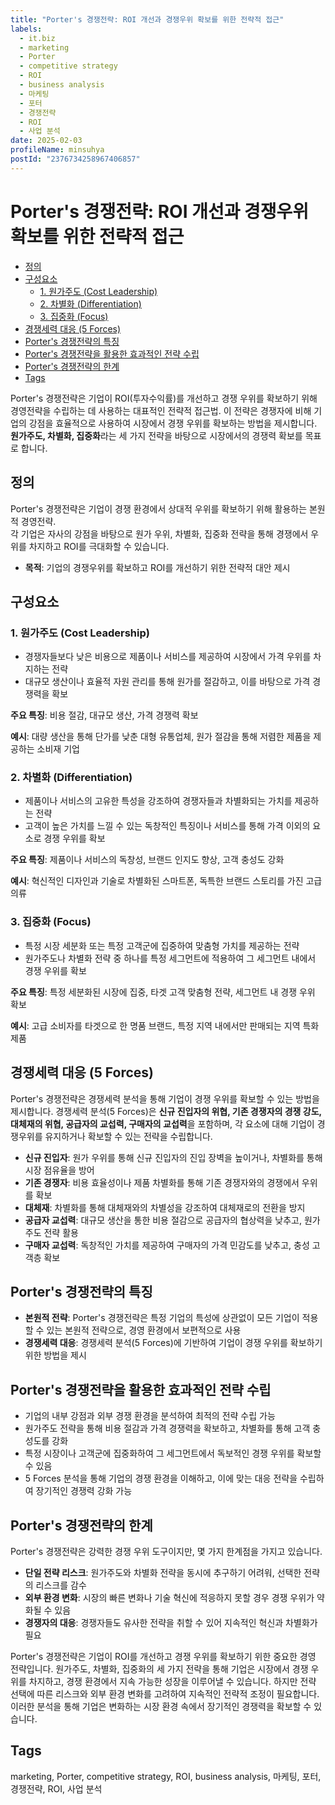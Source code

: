 ```yaml
---
title: "Porter's 경쟁전략: ROI 개선과 경쟁우위 확보를 위한 전략적 접근"
labels:
  - it.biz
  - marketing
  - Porter
  - competitive strategy
  - ROI
  - business analysis
  - 마케팅
  - 포터
  - 경쟁전략
  - ROI
  - 사업 분석
date: 2025-02-03
profileName: minsuhya
postId: "2376734258967406857"
---
```



# Porter's 경쟁전략: ROI 개선과 경쟁우위 확보를 위한 전략적 접근

<!-- mtoc-start -->

- [정의](#정의)
- [구성요소](#구성요소)
  - [1. 원가주도 (Cost Leadership)](#1-원가주도-cost-leadership)
  - [2. 차별화 (Differentiation)](#2-차별화-differentiation)
  - [3. 집중화 (Focus)](#3-집중화-focus)
- [경쟁세력 대응 (5 Forces)](#경쟁세력-대응-5-forces)
- [Porter's 경쟁전략의 특징](#porters-경쟁전략의-특징)
- [Porter's 경쟁전략을 활용한 효과적인 전략 수립](#porters-경쟁전략을-활용한-효과적인-전략-수립)
- [Porter's 경쟁전략의 한계](#porters-경쟁전략의-한계)
- [Tags](#tags)

<!-- mtoc-end -->

Porter's 경쟁전략은 기업이 ROI(투자수익률)를 개선하고 경쟁 우위를 확보하기 위해 경영전략을 수립하는 데 사용하는 대표적인 전략적 접근법. 이 전략은 경쟁자에 비해 기업의 강점을 효율적으로 사용하여 시장에서 경쟁 우위를 확보하는 방법을 제시합니다. **원가주도, 차별화, 집중화**라는 세 가지 전략을 바탕으로 시장에서의 경쟁력 확보를 목표로 합니다.

## 정의

Porter's 경쟁전략은 기업이 경쟁 환경에서 상대적 우위를 확보하기 위해 활용하는 본원적 경영전략. \
각 기업은 자사의 강점을 바탕으로 원가 우위, 차별화, 집중화 전략을 통해 경쟁에서 우위를 차지하고 ROI를 극대화할 수 있습니다.

- **목적**: 기업의 경쟁우위를 확보하고 ROI를 개선하기 위한 전략적 대안 제시

## 구성요소

### 1. 원가주도 (Cost Leadership)

- 경쟁자들보다 낮은 비용으로 제품이나 서비스를 제공하여 시장에서 가격 우위를 차지하는 전략
- 대규모 생산이나 효율적 자원 관리를 통해 원가를 절감하고, 이를 바탕으로 가격 경쟁력을 확보

**주요 특징**: 비용 절감, 대규모 생산, 가격 경쟁력 확보

**예시**: 대량 생산을 통해 단가를 낮춘 대형 유통업체, 원가 절감을 통해 저렴한 제품을 제공하는 소비재 기업

### 2. 차별화 (Differentiation)

- 제품이나 서비스의 고유한 특성을 강조하여 경쟁자들과 차별화되는 가치를 제공하는 전략
- 고객이 높은 가치를 느낄 수 있는 독창적인 특징이나 서비스를 통해 가격 이외의 요소로 경쟁 우위를 확보

**주요 특징**: 제품이나 서비스의 독창성, 브랜드 인지도 향상, 고객 충성도 강화

**예시**: 혁신적인 디자인과 기술로 차별화된 스마트폰, 독특한 브랜드 스토리를 가진 고급 의류

### 3. 집중화 (Focus)

- 특정 시장 세분화 또는 특정 고객군에 집중하여 맞춤형 가치를 제공하는 전략
- 원가주도나 차별화 전략 중 하나를 특정 세그먼트에 적용하여 그 세그먼트 내에서 경쟁 우위를 확보

**주요 특징**: 특정 세분화된 시장에 집중, 타겟 고객 맞춤형 전략, 세그먼트 내 경쟁 우위 확보

**예시**: 고급 소비자를 타겟으로 한 명품 브랜드, 특정 지역 내에서만 판매되는 지역 특화 제품

## 경쟁세력 대응 (5 Forces)

Porter's 경쟁전략은 경쟁세력 분석을 통해 기업이 경쟁 우위를 확보할 수 있는 방법을 제시합니다. 경쟁세력 분석(5 Forces)은 **신규 진입자의 위협, 기존 경쟁자의 경쟁 강도, 대체재의 위협, 공급자의 교섭력, 구매자의 교섭력**을 포함하며, 각 요소에 대해 기업이 경쟁우위를 유지하거나 확보할 수 있는 전략을 수립합니다.

- **신규 진입자**: 원가 우위를 통해 신규 진입자의 진입 장벽을 높이거나, 차별화를 통해 시장 점유율을 방어
- **기존 경쟁자**: 비용 효율성이나 제품 차별화를 통해 기존 경쟁자와의 경쟁에서 우위를 확보
- **대체재**: 차별화를 통해 대체재와의 차별성을 강조하여 대체재로의 전환을 방지
- **공급자 교섭력**: 대규모 생산을 통한 비용 절감으로 공급자의 협상력을 낮추고, 원가주도 전략 활용
- **구매자 교섭력**: 독창적인 가치를 제공하여 구매자의 가격 민감도를 낮추고, 충성 고객층 확보

## Porter's 경쟁전략의 특징

- **본원적 전략**: Porter's 경쟁전략은 특정 기업의 특성에 상관없이 모든 기업이 적용할 수 있는 본원적 전략으로, 경영 환경에서 보편적으로 사용
- **경쟁세력 대응**: 경쟁세력 분석(5 Forces)에 기반하여 기업이 경쟁 우위를 확보하기 위한 방법을 제시

## Porter's 경쟁전략을 활용한 효과적인 전략 수립

- 기업의 내부 강점과 외부 경쟁 환경을 분석하여 최적의 전략 수립 가능
- 원가주도 전략을 통해 비용 절감과 가격 경쟁력을 확보하고, 차별화를 통해 고객 충성도를 강화
- 특정 시장이나 고객군에 집중화하여 그 세그먼트에서 독보적인 경쟁 우위를 확보할 수 있음
- 5 Forces 분석을 통해 기업의 경쟁 환경을 이해하고, 이에 맞는 대응 전략을 수립하여 장기적인 경쟁력 강화 가능

## Porter's 경쟁전략의 한계

Porter's 경쟁전략은 강력한 경쟁 우위 도구이지만, 몇 가지 한계점을 가지고 있습니다.

- **단일 전략 리스크**: 원가주도와 차별화 전략을 동시에 추구하기 어려워, 선택한 전략의 리스크를 감수
- **외부 환경 변화**: 시장의 빠른 변화나 기술 혁신에 적응하지 못할 경우 경쟁 우위가 약화될 수 있음
- **경쟁자의 대응**: 경쟁자들도 유사한 전략을 취할 수 있어 지속적인 혁신과 차별화가 필요

Porter's 경쟁전략은 기업이 ROI를 개선하고 경쟁 우위를 확보하기 위한 중요한 경영 전략입니다. 원가주도, 차별화, 집중화의 세 가지 전략을 통해 기업은 시장에서 경쟁 우위를 차지하고, 경쟁 환경에서 지속 가능한 성장을 이루어낼 수 있습니다. 하지만 전략 선택에 따른 리스크와 외부 환경 변화를 고려하여 지속적인 전략적 조정이 필요합니다. 이러한 분석을 통해 기업은 변화하는 시장 환경 속에서 장기적인 경쟁력을 확보할 수 있습니다.

## Tags

marketing, Porter, competitive strategy, ROI, business analysis, 마케팅, 포터, 경쟁전략, ROI, 사업 분석